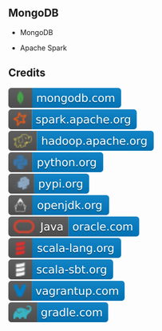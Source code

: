 MongoDB 
-------

- MongoDB

- Apache Spark

Credits
-------
[![image](
Credits/mongodb.com.svg?raw=true)](https://mongodb.com/)  
[![image](
Credits/spark.apache.org.svg?raw=true)](https://spark.apache.org/)  
[![image](
Credits/hadoop.apache.org.svg?raw=true)](https://hadoop.apache.org/)  
[![image](
Credits/python.org.svg?raw=true)](https://python.org/)  
[![image](
Credits/pypi.org.svg?raw=true)](https://pypi.org/)  
[![image](
Credits/openjdk.org.svg?raw=true)](https://openjdk.org/)  
[![image](
Credits/Java-oracle.com.svg?raw=true)](https://oracle.com/java/)  
[![image](
Credits/scala-lang.org.svg?raw=true)](https://scala-lang.org/)  
[![image](
Credits/scala-sbt.org.svg?raw=true)](https://scala-sbt.org/)  
[![image](
Credits/vagrantup.com.svg?raw=true)](https://vagrantup.com/)  
[![image](
Credits/gradle.com.svg?raw=true)](https://gradle.com/)  
